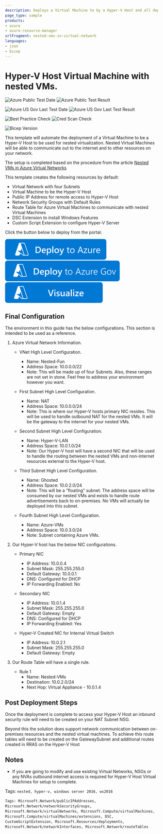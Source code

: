 ```yaml
---
description: Deploys a Virtual Machine to by a Hyper-V Host and all dependent resources including virtual network, public IP address and route tables.
page_type: sample
products:
- azure
- azure-resource-manager
urlFragment: nested-vms-in-virtual-network
languages:
- json
- bicep
---
```

# Hyper-V Host Virtual Machine with nested VMs.

![Azure Public Test Date](https://azurequickstartsservice.blob.core.windows.net/badges/demos/nested-vms-in-virtual-network/PublicLastTestDate.svg)
![Azure Public Test Result](https://azurequickstartsservice.blob.core.windows.net/badges/demos/nested-vms-in-virtual-network/PublicDeployment.svg)

![Azure US Gov Last Test Date](https://azurequickstartsservice.blob.core.windows.net/badges/demos/nested-vms-in-virtual-network/FairfaxLastTestDate.svg)
![Azure US Gov Last Test Result](https://azurequickstartsservice.blob.core.windows.net/badges/demos/nested-vms-in-virtual-network/FairfaxDeployment.svg)

![Best Practice Check](https://azurequickstartsservice.blob.core.windows.net/badges/demos/nested-vms-in-virtual-network/BestPracticeResult.svg)
![Cred Scan Check](https://azurequickstartsservice.blob.core.windows.net/badges/demos/nested-vms-in-virtual-network/CredScanResult.svg)

![Bicep Version](https://azurequickstartsservice.blob.core.windows.net/badges/demos/nested-vms-in-virtual-network/BicepVersion.svg)

This template will automate the deployment of a Virtual Machine to be a Hyper-V Host to be used for nested virtualization. Nested Virtual Machines will be able to communicate out to the internet and to other resources on your network.

The setup is completed based on the procedure from the article [Nested VMs in Azure Virtual Networks](https://docs.microsoft.com/virtualization/hyper-v-on-windows/user-guide/nested-virtualization-azure-virtual-network)

This template creates the following resources by default:

+    Virtual Network with four Subnets
+    Virtual Machine to be the Hyper-V Host
+    Public IP Address for remote access to Hyper-V Host
+    Network Security Groups with Default Rules
+    Route Table for Azure Virtual Machines to communicate with nested Virtual Machines
+    DSC Extension to install Windows Features
+    Custom Script Extension to configure Hyper-V Server

Click the button below to deploy from the portal:

[![Deploy To Azure](https://raw.githubusercontent.com/Azure/azure-quickstart-templates/master/1-CONTRIBUTION-GUIDE/images/deploytoazure.svg?sanitize=true)](https://portal.azure.com/#create/Microsoft.Template/uri/https%3A%2F%2Fraw.githubusercontent.com%2FAzure%2Fazure-quickstart-templates%2Fmaster%2Fdemos%2Fnested-vms-in-virtual-network%2Fazuredeploy.json)
[![Deploy To Azure US Gov](https://raw.githubusercontent.com/Azure/azure-quickstart-templates/master/1-CONTRIBUTION-GUIDE/images/deploytoazuregov.svg?sanitize=true)](https://portal.azure.us/#create/Microsoft.Template/uri/https%3A%2F%2Fraw.githubusercontent.com%2FAzure%2Fazure-quickstart-templates%2Fmaster%2Fdemos%2Fnested-vms-in-virtual-network%2Fazuredeploy.json)
[![Visualize](https://raw.githubusercontent.com/Azure/azure-quickstart-templates/master/1-CONTRIBUTION-GUIDE/images/visualizebutton.svg?sanitize=true)](http://armviz.io/#/?load=https%3A%2F%2Fraw.githubusercontent.com%2FAzure%2Fazure-quickstart-templates%2Fmaster%2Fdemos%2Fnested-vms-in-virtual-network%2Fazuredeploy.json)

## Final Configuration

The environment in this guide has the below configurations. This section is intended to be used as a reference.

1. Azure Virtual Network Information.
    + VNet High Level Configuration.
        + Name: Nested-Fun
        + Address Space: 10.0.0.0/22
        + Note: This will be made up of four Subnets. Also, these ranges are not set in stone. Feel free to address your environment however you want.

    + First Subnet High Level Configuration.
        + Name: NAT
        + Address Space: 10.0.0.0/24
        + Note: This is where our Hyper-V hosts primary NIC resides. This will be used to handle outbound NAT for the nested VMs. It will be the gateway to the internet for your nested VMs.

    + Second Subnet High Level Configuration.
        + Name: Hyper-V-LAN
        + Address Space: 10.0.1.0/24
        + Note:  Our Hyper-V host will have a second NIC that will be used to handle the routing between the nested VMs and non-internet resources external to the Hyper-V host.

    + Third Subnet High Level Configuration.
        + Name: Ghosted
        + Address Space: 10.0.2.0/24
        + Note:  This will be a “floating” subnet. The address space will be consumed by our nested VMs and exists to handle route advertisements back to on-premises. No VMs will actually be deployed into this subnet.

    + Fourth Subnet High Level Configuration.
        + Name: Azure-VMs
        + Address Space: 10.0.3.0/24
        + Note: Subnet containing Azure VMs.

2. Our Hyper-V host has the below NIC configurations.
    + Primary NIC
        + IP Address: 10.0.0.4
        + Subnet Mask: 255.255.255.0
        + Default Gateway: 10.0.0.1
        + DNS: Configured for DHCP
        + IP Forwarding Enabled: No

    + Secondary NIC
        + IP Address: 10.0.1.4
        + Subnet Mask: 255.255.255.0
        + Default Gateway: Empty
        + DNS: Configured for DHCP
        + IP Forwarding Enabled: Yes

    + Hyper-V Created NIC for Internal Virtual Switch
        + IP Address: 10.0.2.1
        + Subnet Mask: 255.255.255.0
        + Default Gateway: Empty

3. Our Route Table will have a single rule.
    + Rule 1
        + Name: Nested-VMs
        + Destination: 10.0.2.0/24
        + Next Hop: Virtual Appliance - 10.0.1.4

## Post Deployment Steps

Once the deployment is complete to access your Hyper-V Host an inbound security rule will need to be created on your NAT Subnet NSG.

Beyond this the solution does support network communication between on-premises resources and the nested virtual machines. To achieve this route tables will need to be created on the GatewaySubnet and additional routes created in RRAS on the Hyper-V Host

## Notes

+ If you are going to modify and use existing Virtual Networks, NSGs or any NVAs outbound internet access is required for Hyper-V Host Virtual Machines for setup to complete.

Tags: ``nested, hyper-v, windows server 2016, ws2016``

`Tags: Microsoft.Network/publicIPAddresses, Microsoft.Network/networkSecurityGroups, Microsoft.Network/virtualNetworks, Microsoft.Compute/virtualMachines, Microsoft.Compute/virtualMachines/extensions, DSC, CustomScriptExtension, Microsoft.Resources/deployments, Microsoft.Network/networkInterfaces, Microsoft.Network/routeTables`
